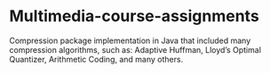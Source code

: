 # Multimedia-course-assignments

Compression package implementation in Java that included many compression algorithms, such as: Adaptive Huffman, Lloyd’s Optimal Quantizer, Arithmetic Coding, and many others.
